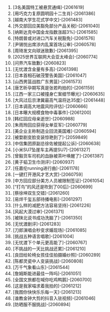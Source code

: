 
1. [3名美国特工被悬赏通缉]-[2061619]
1. [用巧克力复原圆明园十二生肖]-[2061386]
1. [越南大学生花式学中文]-[2061483]
1. [外交部回应美豁免部分产品关税]-[2061040]
1. [纳斯达克中国金龙指数涨超3%]-[2061585]
1. [特朗普或对进口汽车关税豁免]-[2061576]
1. [尹锡悦出席涉内乱案首场公审]-[2060578]
1. [周琦发文向球迷致歉]-[2061395]
1. [2025世界互联网大会亚太峰会]-[2060774]
1. [问界汽车致歉]-[2060823]
1. [无忧渡含金量有多高]-[2061398]
1. [日本首相石破茂警告美国]-[2061047]
1. [山西男篮战胜广东男篮]-[2061573]
1. [唐艺昕孕期写真是张若昀拍的]-[2061159]
1. [江西一家三口被撞身亡案细节曝光]-[2060635]
1. [大风过后京津冀最高气温将达35度]-[2061448]
1. [日本调高大地震风险评估]-[2060666]
1. [日本曝大规模食物中毒事件]-[2061200]
1. [韩红回应母亲逝世]-[2060988]
1. [朱雨玲回应获得女单亚军]-[2060779]
1. [美企业主称制造业回流美国难]-[2060594]
1. [被婺剧变脸变装惊艳到了]-[2059849]
1. [中信集团原副总徐佐被提起公诉]-[2060638]
1. [小米SU7坠崖车主再提SU7]-[2061327]
1. [曾毅货车司机的血脉被茶叶唤醒了]-[2061387]
1. [黄子韬卫生巾测评]-[2060937]
1. [任嘉伦running进行曲]-[2061178]
1. [一键打开港风才艺大赏]-[2060759]
1. [中方回应部分美方人员被限制签证]-[2061054]
1. [“打鸟”的风还是吹到了00后]-[2060699]
1. [蔡徐坤双生交错]-[2061260]
1. [易烊千玺五部待播电影]-[2061297]
1. [什么样的减肥方法容易坚持]-[2061226]
1. [风起大漠过审]-[2061371]
1. [被陕北说书成功洗脑了]-[2061350]
1. [无忧渡剧评]-[2061283]
1. [刀郎演唱会秒变求婚现场]-[2061085]
1. [挑战五种语言唱歌]-[2061004]
1. [无忧渡下个单元更高能了]-[2060767]
1. [不挑战的一天比挑战还累]-[2061210]
1. [良田给轮椅女孩佳佳拍摄婚纱照]-[2060289]
1. [陈都灵瓷中人变装挑战]-[2060808]
1. [万千气象看山东]-[2061544]
1. [詹姆斯能进最佳一阵吗]-[2061051]
1. [全国文旅都在喊你吃鸡鸭鹅]-[2060700]
1. [这是我家喵求着我拍的]-[2061212]
1. [我图你快快乐乐每一天]-[2061213]
1. [谁教金钟大剪的抖音入驻视频]-[2061046]
1. [防晒服不服挑战]-[2060894]